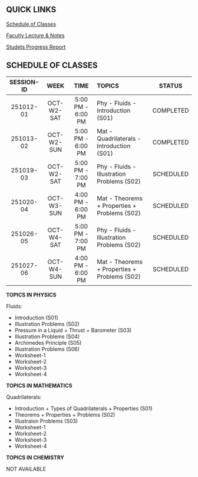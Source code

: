 ## QUICK LINKS

[Schedule of Classes]()

[Faculty Lecture & Notes]()

[Studets Progress Report]()

## SCHEDULE OF CLASSES 

| **SESSION-ID** |   **WEEK**   |      **TIME**        |   **TOPICS**                        | **STATUS** |
|:--------------:|:------------:|:--------------------:|:------------------------------------|:----------:|
|251012-01       | OCT-W2-SAT   |  5:00 PM - 6:00 PM   | Phy - Fluids - Introduction (S01)             | COMPLETED  |
|251013-02       | OCT-W2-SUN   |  5:00 PM - 6:00 PM   | Mat - Quadrilaterals - Introduction (S01)     | COMPLETED  |
|251019-03       | OCT-W2-SAT   |  5:00 PM - 7:00 PM   | Phy - Fluids - Illustration Problems (S02)    | SCHEDULED  |
|251020-04       | OCT-W3-SUN   |  4:00 PM - 6:00 PM   | Mat - Theorems + Properties + Problems (S02)  | SCHEDULED  |
|251026-05       | OCT-W4-SAT   |  5:00 PM - 7:00 PM   | Phy - Fluids - Illustration Problems (S02)    | SCHEDULED  |
|251027-06       | OCT-W4-SUN   |  4:00 PM - 6:00 PM   | Mat - Theorems + Properties + Problems (S02)  | SCHEDULED  |

**TOPICS IN PHYSICS**

Fluids:
  - Introduction (S01)
  - Illustration Problems (S02)
  - Pressure in a Liquid + Thrust + Barometer (S03)
  - Illustration Problems (S04)
  - Archimedes Principle (S05)
  - Illustration Problems (S06)
  - Worksheet-1
  - Worksheet-2
  - Worksheet-3
  - Worksheet-4

**TOPICS IN MATHEMATICS**

Quadrilaterals: 
  - Introduction + Types of Quadrilaterals + Properties (S01)
  - Theorems + Properties + Problems (S02)
  - Illustraion Problems (S03)
  - Worksheet-1
  - Worksheet-2
  - Worksheet-3
  - Worksheet-4

**TOPICS IN CHEMISTRY**

NOT AVAILABLE
  

